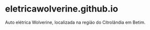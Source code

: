 # eletricawolverine.github.io
Auto elétrica Wolverine, localizada na região do Citrolândia em Betim.
